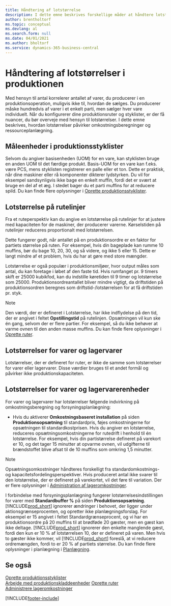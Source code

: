 ```yaml
---
title: Håndtering af lotstørrelse
description: I dette emne beskrives forskellige måder at håndtere lotstørrelser på.
author: brentholtorf
ms.topic: conceptual
ms.devlang: al
ms.search.form: null
ms.date: 04/01/2021
ms.author: bholtorf
ms.service: dynamics-365-business-central
---
```


# Håndtering af lotstørrelser i produktionen
Med hensyn til antal korrelerer antallet af varer, du producerer i en produktionsoperation, muligvis ikke til, hvordan de sælges. Du producerer måske hundredvis af varer i et enkelt parti, men sælger hver vare individuelt. Når du konfigurerer dine produktionsruter og styklister, er der få nuancer, du bør overveje med hensyn til lotstørrelser. I dette emne beskrives, hvordan lotstørrelser påvirker omkostningsberegninger og ressourceplanlægning.

## Måleenheder i produktionsstyklister
Selvom du angiver basisenheden (UOM) for en vare, kan styklisten bruge en anden UOM til det færdige produkt. Basis-UOM for en vare kan f.eks. være PCS, mens styklisten registrerer en palle eller et ton. Dette er praktisk, når dine maskiner eller rå komponenter dikterer lydstyrken. Du vil for eksempel sandsynligvis ikke bage en enkelt muffin, fordi det er svært at bruge en del af et æg. I stedet bager du et parti muffins for at reducere spild. Du kan finde flere oplysninger i [Oprette produktionsstyklister](production-how-to-create-production-boms.md).

## Lotstørrelse på rutelinjer
Fra et ruteperspektiv kan du angive en lotstørrelse på rutelinjer for at justere med kapaciteten for de maskiner, der producerer varerne. Kørselstiden på rutelinjer reduceres proportionalt med lotstørrelsen. 

Dette fungerer godt, når antallet på en produktionsordre er en faktor for partiets størrelse på ruten. For eksempel, hvis din bageplade kan rumme 10 muffins, bør du bage 10, 20, 30, og så videre, og ikke 5 eller 15.  Dette er langt mindre af et problem, hvis du har at gøre med store mængder.

Lotstørrelse er også populær i produktionsmiljøer, hvor output måles som antal, du kan foretage i løbet af den faste tid. Hvis rumfanget pr. 9 timers skift er 25000 kubikfod, kan du indstille køretiden til 9 timer og lotstørrelse som 25000.
Produktionsordreantallet bliver mindre vigtigt, da driftstiden på produktionsordren beregnes som driftstid-/lotstørrelsen for at få driftstiden pr. styk.
 
> [!NOTE]
> Den værdi, der er defineret i Lotstørrelse, har ikke indflydelse på den tid, der er angivet i feltet **Opstillingstid** på rutelinjen. Opsætningen vil kun ske én gang, selvom der er flere partier. For eksempel, så du ikke behøver at varme ovnen til den anden masse muffins. Du kan finde flere oplysninger i [Oprette ruter](production-how-to-create-routings.md).

## Lotstørrelser for varer og lagervarer
Lotstørrelser, der er defineret for ruter, er ikke de samme som lotstørrelser for varer eller lagervarer. Disse værdier bruges til et andet formål og påvirker ikke produktionskapaciteten. 

## Lotstørrelser for varer og lagervarerenheder
For varer og lagervarer har lotstørrelser følgende indvirkning på omkostningsberegning og forsyningsplanlægning:

* Hvis du aktiverer **Omkostningsbaseret installation** på siden **Produktionsopsætning** til standardpris, føjes omkostningerne for opsætningen til standardkostprisen. Hvis du angiver en lotstørrelse, reduceres opsætningsomkostningerne for rutedrift i henhold til én lotstørrelse. For eksempel, hvis din partistørrelse defineret på varekort er 10, og det tager 15 minutter at opvarme ovnen, vil udgifterne til brændstoffet blive afsat til de 10 muffins som omkring 1,5 minutter. 

> [!NOTE]
> Opsætningsomkostninger håndteres forskelligt fra standardomkostnings- og kapacitetsfordelingsperspektiver. Hvis produceret antal ikke svarer til den lotstørrelse, der er defineret på varekortet, vil det føre til variation. Der er flere oplysninger i [Administration af lageromkostninger](finance-manage-inventory-costs.md). <!--not sure that I got this part right seems to repeat the first example.-->

I forbindelse med forsyningsplanlægning fungerer lotstørrelsesindstillingen for varer med **Standardbuffer %** på siden **Produktionsopsætning**. [!INCLUDE[prod_short](includes/prod_short.md)] ignorerer ændringer i behovet, der ligger under aktionsgrænseprocenten, og opretter ikke planlægningsforslag. For eksempel er 15 angivet i feltet Standardgrænseprocent, og vi har en produktionsordre på 20 muffins til at brødføde 20 gæster, men en gæst kan ikke deltage. [!INCLUDE[prod_short](includes/prod_short.md)] ignorerer den enkelte manglende gæst, fordi den kun er 10 % af lotstørrelsen 10, der er defineret på varen. Men hvis to gæster ikke kommer, vil [!INCLUDE[prod_short](includes/prod_short.md)] foreslå, at vi reducere ordremængden, fordi to er 20 % af partiets størrelse. Du kan finde flere oplysninger i planlægning i [Planlægning](production-planning.md).

## Se også
[Oprette produktionsstyklister](production-how-to-create-production-boms.md)  
[Arbejde med produktionskladdeenheder](production-how-to-use-the-manufacturing-batch-unit-of-measure.md)
[Oprette ruter](production-how-to-create-routings.md)  
[Administrere lageromkostninger](finance-manage-inventory-costs.md)


[!INCLUDE[footer-include](includes/footer-banner.md)]